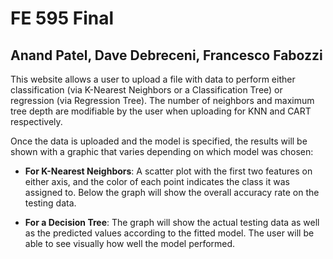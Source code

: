 # FE 595 Final

## Anand Patel, Dave Debreceni, Francesco Fabozzi

This website allows a user to upload a file with data to perform either classification (via K-Nearest Neighbors or a Classification Tree) or regression (via Regression Tree). The number of neighbors and maximum tree depth are modifiable by the user when uploading for KNN and CART respectively.

Once the data is uploaded and the model is specified, the results will be shown with a graphic that varies depending on which model was chosen:

* **For K-Nearest Neighbors**: A scatter plot with the first two features on either axis, and the color of each point indicates the class it was assigned to. Below the graph will show the overall accuracy rate on the testing data.

* **For a Decision Tree**: The graph will show the actual testing data as well as the predicted values according to the fitted model. The user will be able to see visually how well the model performed.
